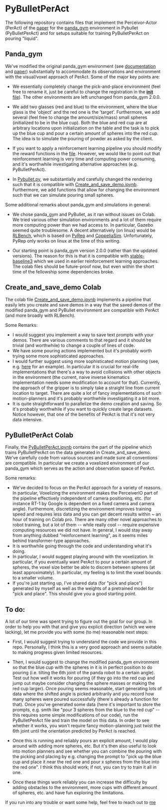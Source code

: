 # PyBulletPerAct

The following repository contains files that implement the Perceivor-Actor (PerAct) of the [paper](https://arxiv.org/abs/2209.05451) for the
[panda_gym](https://github.com/qgallouedec/panda-gym) environment in Pybullet (PyBulletPerAct) and for setups suitable for training PyBulletPerAct
on pouring "liquid". 


## Panda_gym

We've modified the original panda_gym environment 
(see [documentation](https://panda-gym.readthedocs.io/en/latest/) and [paper](https://arxiv.org/abs/2106.13687)) 
substantially to accommodate its observations and environment with the visual/voxel approach of PerAct.
Some of the major key points are:

* We essentially completely change the pick-and-place environment (feel free to rename it, just be careful to change the registration in the 
[__init__ file](https://github.com/fluderm/PyBulletPerAct/blob/main/panda_gym/__init__.py)).
The other environments are left unchanged from panda_gym 2.0.0.

* We add two glasses (red and blue) to the environment, where the blue glass is the 'object' and the red one is the 'target'. Furthermore, 
we add several (feel free to change the amount/size/mass) small spheres (initialized to be in the blue cup). Both the blue and red cup 
are at arbitrary locations upon initialization on the table and the task is to pick up the blue cup and pour a certain amount of spheres into 
the red cup. The idea is to simulate the pouring of powder as asked by the client.

* If you want to apply a reinforcement learning pipeline you should modify the reward functions in the 
[file](https://github.com/fluderm/PyBulletPerAct/blob/main/panda_gym/envs/tasks/pick_and_place.py). 
However, we would like to point out that reinforcement learning is very time and computing power consuming, and it's worthwhile investigating alternative
approaches (e.g. PyBulletPerAct).

* In [Pybullet.py](https://github.com/fluderm/PyBulletPerAct/blob/main/panda_gym/pybullet.py), we 
substantially and carefully changed the rendering such that it is compatible with 
[Create_and_save_demo.ipynb](https://github.com/fluderm/PyBulletPerAct/blob/main/Create_and_save_demo.ipynb).
Furthermore, we add functions that allow for changing the environment such that we can simulate pouring small spheres.

Some additional remarks about panda_gym and simulations in general:

* We chose panda_gym and PyBullet, as it ran without issues on Colab. We tried various other simulation environments and a lot of them require 
more computing power than we had access to. In particular, Gazebo seemed quite troublesome. A decent alternatively (on linux) would be 
[RLBench](https://sites.google.com/view/rlbench), which is based on 
[PyRep](https://github.com/stepjam/PyRep) and [CoppeliaSim](https://www.coppeliarobotics.com/). 
Unfortunately, PyRep only works on linux at the time of this writing.

* Our starting point is panda_gym version 2.0.0 (rather than the updated versions). The reason for this is that it is compatible with 
[stable-baseline3](https://stable-baselines3.readthedocs.io/en/master/) which we used in earlier reinforcement learning approaches. 
The colab files should be future-proof now, but even within the short time of the fellowship some dependencies broke.


## Create_and_save_demo Colab

The colab file 
[Create_and_save_demo.ipynb](https://github.com/fluderm/PyBulletPerAct/blob/main/Create_and_save_demo.ipynb)
implements a pipeline that easily lets you create and save demos in a way that the saved demos of the modified panda_gym and PyBullet environment
are compatible with PerAct (and more broadly with RLBench).

Some Remarks:

* I would suggest you implement a way to save text prompts with your demos. There are various comments to that regard and it should be trivial 
(and worthwhile) to change a couple of lines of code.
* We have some pouring actions implemented but it's probably worth trying some more sophisticated approaches.
* I would further suggest using more sophisticated motion planning (see, e.g. [here](https://github.com/yijiangh/pybullet_planning/issues/7) 
for an example). In particular it is crucial for real-life implementations that there's a way to avoid collisions with other objects in the environment (the current, naive inverse kinematics implementation needs some modification to account for that).
Currently, the approach of the gripper is to simply take a straight line from current location to target. 
There are quite a lot of fancy implementations of such motion-planners and it's probably worthwhile investigating it a bit more.
* It is quite straightforward to parallelize the demo creation and saving. So it's probably worthwhile if you want to quickly create large datasets.
Notice however, that one of the benefits of PerAct is that it's not very data intensive.


## PyBulletPerAct Colab

Finally, the [PyBulletPerAct.ipynb](https://github.com/fluderm/PyBulletPerAct/blob/main/PyBulletPerAct.ipynb) contains the 
part of the pipeline which trains PyBulletPerAct on the data generated in Create_and_save_demo. We've carefully code from various sources and made sure
all conventions are compatible. In particular we create a voxelized environment of our panda_gym which serves as the action and observation space of PerAct.

Some remarks:

* We've decided to focus on the PerAct approach for a variety of reasons. In particular, Voxelizing the environment makes the PerceiverIO part of the
pipeline effectively independent of camera positioning, etc. (for instance RT-1 by Google is dependent on a fixed camera and camera angle). Furthermore,
discretizing the environment improves training speed and requires less data and you can get decent results within ~ an hour of training on Colab pro.
There are many other novel approaches to robot training, but a lot of them -- while really cool -- require expensive computing resources we did not have.
In general, I would stay away from anything dubbed "reinforcement learning", as it seems miles behind transformer-type approaches.
* It is worthwhile going through the code and understanding what it's doing.
* In particular, I would suggest playing around with the voxelization. In particular, if you eventually want PerAct to pour a certain amount of spheres,
the voxel size better be able to discern between spheres (at least approximately). In particular, my feeling is to limit the voxel bounds to a smaller
volume.
* If you're just starting up, I've shared data (for "pick and place") generated by myself as well as the weights of a pretrained model for "pick and place".
This should give you a good starting point.

## To do:

A lot of our time was spent trying to figure out the goal for our group. In order to help you with that and give you explicit direction
(which we were lacking), let me provide you with some (to me) reasonable next steps:

* First, I would suggest trying to understand the code we provide in this repo. Personally, I think this is a very good approach and seems suitable to
making progress given limited resources.

* Then, I would suggest to change the modified panda_gym environment so that the blue cup with the spheres in it is in perfect position to do pouring 
(i.e. tilting the 6th joint of the panda robot to a certain angle). Test out how well it works for pouring (if they go into the red cup and jump out 
maybe consider changing the sphere masses or making the red cup larger). Once pouring seems reasonable, start generating lots of data where the shifted
angle is picked arbitrarily and you record how many spheres were poured successfully (there's already a function for that). Once you've generated
some data (here it's important to store the prompts, e.g. smth like "pour 3 spheres from the blue to the red cup" -- 
this requires some simple modifications of our code), run the PyBulletPerAct file and train the model on this data. In order to see whether it works,
you won't require fancy motion-planning just twist the 6th joint until the orientation predicted by PerAct is reached.

* Once this is running and reliably pours an explicit amount, I would play around with adding more spheres, etc. But it's then also useful to look into
motion planners and see whether you can combine the pouring with the picking and placing by e.g. changing the prompt to "pick up the blue cup and place
it near the red one and pour x spheres from the blue into the red one". I think this should work; if not, you can try to train it all in one.

* Once these things work reliably you can increase the difficulty by adding obstacles to the environment, more cups with different amount of spheres,
etc. and have fun exploring the limitations.

If you run into any trouble or want some help, feel free to reach out to [me](mailto:fluderm@gmail.com)






